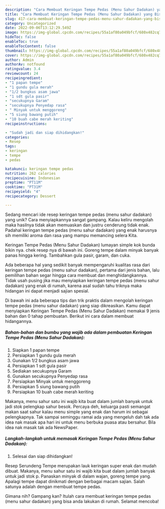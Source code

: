```yaml
---
description: "Cara Membuat Keringan Tempe Pedas (Menu Sahur Dadakan) yang Bisa Manjain Lidah"
title: "Cara Membuat Keringan Tempe Pedas (Menu Sahur Dadakan) yang Bisa Manjain Lidah"
slug: 417-cara-membuat-keringan-tempe-pedas-menu-sahur-dadakan-yang-bisa-manjain-lidah
category: Uncategorized
date: 2022-09-06T13:12:29.549Z
image: https://img-global.cpcdn.com/recipes/55a1af80a049bfcf/680x482cq70/keringan-tempe-pedas-menu-sahur-dadakan-foto-resep-utama.jpg
hideToc: false
enableToc: true
enableTocContent: false
thumbnail: https://img-global.cpcdn.com/recipes/55a1af80a049bfcf/680x482cq70/keringan-tempe-pedas-menu-sahur-dadakan-foto-resep-utama.jpg
cover: https://img-global.cpcdn.com/recipes/55a1af80a049bfcf/680x482cq70/keringan-tempe-pedas-menu-sahur-dadakan-foto-resep-utama.jpg
author: Admin
authorAv: notfound
ratingvalue: 3.4
reviewcount: 24
recipeingredient:
- "1 papan tempe"
- "1 gundu gula merah"
- "1/2 bungkus asam jawa"
- "1 sdt gula pasir"
- "secukupnya Garam"
- "secukupnya Penyedap rasa"
- " Minyak untuk menggoreng"
- "5 siung bawang putih"
- "10 buah cabe merah keriting"
recipeinstructions:

- "Sudah jadi dan siap dihidangkan!"
categories:
- Resep
tags:
- keringan
- tempe
- pedas

katakunci: keringan tempe pedas 
nutrition: 262 calories
recipecuisine: Indonesian
preptime: "PT11M"
cooktime: "PT31M"
recipeyield: "4"
recipecategory: Dessert

---
```





Sedang mencari ide resep keringan tempe pedas (menu sahur dadakan) yang unik? Cara menyiapkannya sangat gampang. Kalau keliru mengolah maka hasilnya tidak akan memuaskan dan justru cenderung tidak enak. Padahal keringan tempe pedas (menu sahur dadakan) yang enak harusnya sih memiliki aroma dan rasa yang mampu memancing selera Kita.





Keringan Tempe Pedas (Menu Sahur Dadakan) lumayan simple kok bunda bikin nya. chek resep nya di bawah ini. Goreng tempe dalam minyak banyak panas hingga kering. Tambahkan gula pasir, garam, dan cuka.

Ada beberapa hal yang sedikit banyak mempengaruhi kualitas rasa dari keringan tempe pedas (menu sahur dadakan), pertama dari jenis bahan, lalu pemilihan bahan segar hingga cara membuat dan menghidangkannya. Tidak usah pusing jika mau menyiapkan keringan tempe pedas (menu sahur dadakan) yang enak di rumah, karena asal sudah tahu triknya maka hidangan ini dapat menjadi sajian spesial.






Di bawah ini ada beberapa tips dan trik praktis dalam mengolah keringan tempe pedas (menu sahur dadakan) yang siap dikreasikan. Kamu dapat menyiapkan Keringan Tempe Pedas (Menu Sahur Dadakan) memakai 9 jenis bahan dan 0 tahap pembuatan. Berikut ini cara dalam membuat hidangannya.

<!--inarticleads1-->

##### Bahan-bahan dan bumbu yang wajib ada dalam pembuatan Keringan Tempe Pedas (Menu Sahur Dadakan):

1. Siapkan 1 papan tempe
1. Persiapkan 1 gundu gula merah
1. Gunakan 1/2 bungkus asam jawa
1. Persiapkan 1 sdt gula pasir
1. Sediakan secukupnya Garam
1. Gunakan secukupnya Penyedap rasa
1. Persiapkan  Minyak untuk menggoreng
1. Persiapkan 5 siung bawang putih
1. Persiapkan 10 buah cabe merah keriting


Makanya, menu sahur satu ini wajib kita buat dalam jumlah banyak untuk jadi stok pelengkap sahur besok. Percaya deh, keluarga pasti semangat makan saat sahur kalau menu simple yang enak dan harum ini sebagai pelengkapnya. Tak sampai seminggu ramai ada yang mengeluh dah tak ada idea nak masak apa hari ini untuk menu berbuka puasa atau bersahur. Bila idea nak masak tak ada NewsPaper. 

<!--inarticleads2-->

##### Langkah-langkah untuk memasak Keringan Tempe Pedas (Menu Sahur Dadakan):


1. Selesai dan siap dihidangkan!

Resep Serundeng Tempe merupakan lauk keringan super enak dan mudah dibuat. Makanya, menu sahur satu ini wajib kita buat dalam jumlah banyak untuk jadi stok p. Panaskan minyak di dalam wajan, goreng tempe yang. Apalagi tempe dapat dinikmati dengan berbagai macam sajian. Salah satunya adalah dengan membuat tempe pedas. 

Gimana nih? Gampang kan? Itulah cara membuat keringan tempe pedas (menu sahur dadakan) yang bisa anda lakukan di rumah. Selamat mencoba!
